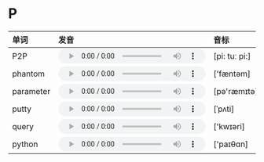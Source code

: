 
# P

| 单词  | 发音 | 音标 |
| :-- | :-- | :-- |
| P2P | <audio :src="$withBase('/audio/P2P.mp3')" controls="controls"></audio> | [pi: tuː pi:] |
| phantom | <audio :src="$withBase('/audio/phantom.mp3')" controls="controls"></audio> | ['fæntəm] |
| parameter | <audio :src="$withBase('/audio/parameter.mp3')" controls="controls"></audio> | [pə'ræmɪtə] |
| putty | <audio :src="$withBase('/audio/putty.mp3')" controls="controls"></audio> | [ˈpʌti] |
| query | <audio :src="$withBase('/audio/query.mp3')" controls="controls"></audio> | ['kwɪəri] |
| python | <audio :src="$withBase('/audio/python.mp3')" controls="controls"></audio> | ['paɪθɑn] |

<style lang="css">
audio {
  height: 30px;
}

@media screen and (max-width: 720px){
  audio { 
    width: 20px; 
  } 
}
</style>
